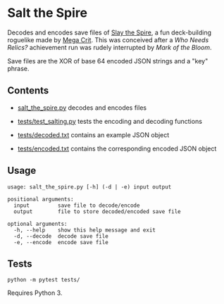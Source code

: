 # Salt the Spire

Decodes and encodes save files of [Slay the Spire](https://store.steampowered.com/app/646570/Slay_the_Spire/), a fun deck-building roguelike made by [Mega Crit](https://www.megacrit.com/). This was conceived after a *Who Needs Relics?* achievement run was rudely interrupted by *Mark of the Bloom*.

Save files are the XOR of base 64 encoded JSON strings and a "key" phrase.


## Contents

- [salt_the_spire.py](salt_the_spire.py) decodes and encodes files

- [tests/test_salting.py](tests/test_salting.py) tests the encoding and decoding functions

- [tests/decoded.txt](tests/decoded.txt) contains an example JSON object

- [tests/encoded.txt](tests/encoded.txt) contains the corresponding encoded JSON object


## Usage

```
usage: salt_the_spire.py [-h] (-d | -e) input output

positional arguments:
  input         save file to decode/encode
  output        file to store decoded/encoded save file

optional arguments:
  -h, --help    show this help message and exit
  -d, --decode  decode save file
  -e, --encode  encode save file
```


## Tests

`python -m pytest tests/`

Requires Python 3.
